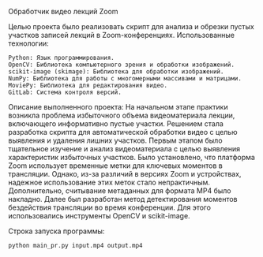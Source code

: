 Обработчик видео лекций Zoom

Целью проекта было реализовать скрипт для анализа и обрезки пустых участков записей лекций в Zoom-конференциях.
Использованные технологии:

    Python: Язык программирования.
    OpenCV: Библиотека компьютерного зрения и обработки изображений.
    scikit-image (skimage): Библиотека для обработки изображений.
    NumPy: Библиотека для работы с многомерными массивами и матрицами.
    MoviePy: Библиотека для редактирования видео.
    GitLab: Система контроля версий.

Описание выполненного проекта:
На начальном этапе практики возникла проблема избыточного объема видеоматериала лекции, включающего информативно пустые участки. Решением стала разработка скрипта для автоматической обработки видео с целью выявления и удаления лишних участков.
Первым этапом было тщательное изучение и анализ видеоматериала с целью выявления характеристик избыточных участков. Было установлено, что платформа Zoom использует временные метки для ключевых моментов в трансляции. Однако, из-за различий в версиях Zoom и устройствах, надежное использование этих меток стало непрактичным. Дополнительно, считывание метаданных для формата MP4 было накладно.
Далее был разработан метод детектирования моментов бездействия трансляции во время конференции. Для этого использовались инструменты OpenCV и scikit-image.

Строка запуска программы:

    python main_pr.py input.mp4 output.mp4
